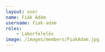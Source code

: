 ```yaml
---
layout: user
name: Fiák Ádám
username: fiak-adam
roles:
    - Laborfelelős
image: /images/members/FiakAdam.jpg
---
```

